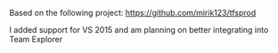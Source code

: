 Based on the following project: https://github.com/mirik123/tfsprod

I added support for VS 2015 and am planning on better integrating into Team Explorer
